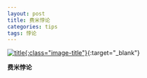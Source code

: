 ```yaml
---
layout: post
title: 费米悖论
categories: tips 
tags: 悖论
---
```


[![title](https://image.sideproject.cn/titlex/titlex_213.jpg){:class="image-title"}](https://image.sideproject.cn/titlex/titlex_213.jpg){:target="_blank"}

**费米悖论**
